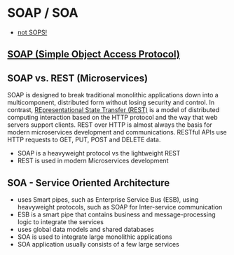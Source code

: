 # SOAP / SOA
- [not SOPS!](/pages/sops)

## [SOAP (Simple Object Access Protocol)](https://www.techtarget.com/searchapparchitecture/definition/SOAP-Simple-Object-Access-Protocol)

## SOAP vs. REST (Microservices)
SOAP is designed to break traditional monolithic applications down into a multicomponent, distributed form without losing security and control. In contrast, [REpresentational State Transfer (REST)](rest.md) is a model of distributed computing interaction based on the HTTP protocol and the way that web servers support clients. REST over HTTP is almost always the basis for modern microservices development and communications. RESTful APIs use HTTP requests to GET, PUT, POST and DELETE data.
- SOAP is a heavyweight protocol vs the lightweight REST
- REST is used in modern Microservices development

## SOA - Service Oriented Architecture
- uses Smart pipes, such as Enterprise Service Bus (ESB), using heavyweight protocols, such as SOAP for Inter-service communication
- ESB is a smart pipe that contains business and message-processing logic to integrate the services
- uses global data models and shared databases
- SOA is used to integrate large monolithic applications
- SOA application usually consists of a few large services
